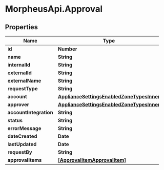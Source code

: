 # MorpheusApi.Approval

## Properties

Name | Type | Description | Notes
------------ | ------------- | ------------- | -------------
**id** | **Number** |  | [optional] 
**name** | **String** |  | [optional] 
**internalId** | **String** |  | [optional] 
**externalId** | **String** |  | [optional] 
**externalName** | **String** |  | [optional] 
**requestType** | **String** |  | [optional] 
**account** | [**ApplianceSettingsEnabledZoneTypesInner**](ApplianceSettingsEnabledZoneTypesInner.md) |  | [optional] 
**approver** | [**ApplianceSettingsEnabledZoneTypesInner**](ApplianceSettingsEnabledZoneTypesInner.md) |  | [optional] 
**accountIntegration** | **String** |  | [optional] 
**status** | **String** |  | [optional] 
**errorMessage** | **String** |  | [optional] 
**dateCreated** | **Date** |  | [optional] 
**lastUpdated** | **Date** |  | [optional] 
**requestBy** | **String** |  | [optional] 
**approvalItems** | [**[ApprovalItemApprovalItem]**](ApprovalItemApprovalItem.md) |  | [optional] 


